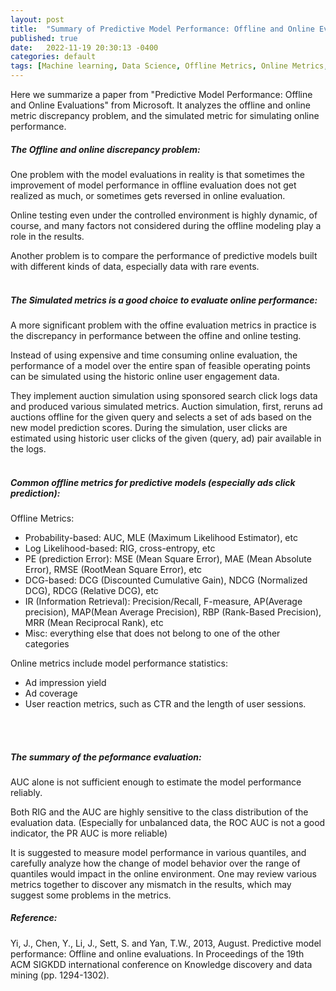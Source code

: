 ```yaml
---
layout: post
title:  "Summary of Predictive Model Performance: Offline and Online Evaluations"
published: true
date:   2022-11-19 20:30:13 -0400
categories: default
tags: [Machine learning, Data Science, Offline Metrics, Online Metrics, Predictive Models, Ads, CTR]
---
```


Here we summarize a paper from "Predictive Model Performance: Offline and Online Evaluations" from Microsoft. It analyzes the offline and online metric discrepancy problem, and the simulated metric for simulating online performance.

##### The Offline and online discrepancy problem:

One problem with the model evaluations in reality is that sometimes the improvement of model performance in offline evaluation does not get realized as much, or sometimes gets reversed in online evaluation.

Online testing even under the controlled environment is highly dynamic, of course, and many factors not considered during the offline modeling play a role in the results.

Another problem is to compare the performance of predictive models built with different kinds of data, especially data with rare events.
<br />
<br />

##### The Simulated metrics is a good choice to evaluate online performance:

A more significant problem with the offine evaluation metrics in practice is the discrepancy in performance between the offine and online testing.

Instead of using expensive and time consuming online evaluation, the performance of a model over the entire span
of feasible operating points can be simulated using the historic online user engagement data.

They implement auction simulation using sponsored search click logs data and produced various simulated metrics. Auction simulation, first, reruns ad auctions offline for the given query and selects a set of ads based on the new model prediction scores. During the simulation, user clicks are estimated using historic user clicks of the given (query, ad) pair available in the logs.
<br />
<br />


##### Common offline metrics for predictive models (especially ads click prediction):

Offline Metrics:

* Probability-based: AUC, MLE (Maximum Likelihood Estimator), etc
* Log Likelihood-based: RIG, cross-entropy, etc
* PE (prediction Error): MSE (Mean Square Error), MAE (Mean Absolute Error), RMSE (RootMean Square Error), etc
* DCG-based: DCG (Discounted Cumulative Gain), NDCG (Normalized DCG), RDCG (Relative DCG), etc
* IR (Information Retrieval): Precision/Recall, F-measure, AP(Average precision), MAP(Mean Average Precision), RBP (Rank-Based Precision), MRR (Mean Reciprocal Rank), etc
* Misc: everything else that does not belong to one of the other categories

Online metrics include model performance statistics:

* Ad impression yield
* Ad coverage
* User reaction metrics, such as CTR and the length of user sessions.
<br />
<br />


##### The summary of the peformance evaluation:

AUC alone is not sufficient enough to estimate the model performance
reliably.

Both RIG and the AUC are highly sensitive to the class distribution of the evaluation data. (Especially for unbalanced data, the ROC AUC is not a good indicator, the PR AUC is more reliable)

It is suggested to measure model performance in various quantiles, and carefully analyze how the change
of model behavior over the range of quantiles would impact in the online environment. One may review
various metrics together to discover any mismatch in the results, which may suggest some problems in the
metrics.

##### Reference:

Yi, J., Chen, Y., Li, J., Sett, S. and Yan, T.W., 2013, August. Predictive model performance: Offline and online evaluations. In Proceedings of the 19th ACM SIGKDD international conference on Knowledge discovery and data mining (pp. 1294-1302).